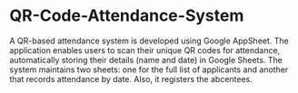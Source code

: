 # QR-Code-Attendance-System
A QR-based attendance system is developed using Google AppSheet. The application enables users to scan their unique QR codes for attendance, automatically storing their details (name and date) in Google Sheets. The system maintains two sheets: one for the full list of applicants and another that records attendance by date. Also, it registers the abcentees.
